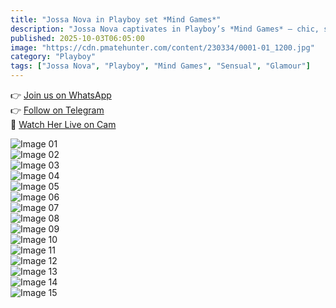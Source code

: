 ```yaml
---
title: "Jossa Nova in Playboy set *Mind Games*"
description: "Jossa Nova captivates in Playboy’s *Mind Games* — chic, sultry, and unforgettable."
published: 2025-10-03T06:05:00
image: "https://cdn.pmatehunter.com/content/230334/0001-01_1200.jpg"
category: "Playboy"
tags: ["Jossa Nova", "Playboy", "Mind Games", "Sensual", "Glamour"]
---
```


👉 [Join us on WhatsApp](https://redirecting-kappa.vercel.app/)  
👉 [Follow on Telegram](https://redirecting-kappa.vercel.app/)  
🔞 [Watch Her Live on Cam](https://redirecting-kappa.vercel.app/)  

![Image 01](https://cdn.pmatehunter.com/content/230334/0001-01_1200.jpg)  
![Image 02](https://cdn.pmatehunter.com/content/230334/0001-02_1200.jpg)  
![Image 03](https://cdn.pmatehunter.com/content/230334/0001-03_1200.jpg)  
![Image 04](https://cdn.pmatehunter.com/content/230334/0001-04_1200.jpg)  
![Image 05](https://cdn.pmatehunter.com/content/230334/0001-05_1200.jpg)  
![Image 06](https://cdn.pmatehunter.com/content/230334/0001-06_1200.jpg)  
![Image 07](https://cdn.pmatehunter.com/content/230334/0001-07_1200.jpg)  
![Image 08](https://cdn.pmatehunter.com/content/230334/0001-08_1200.jpg)  
![Image 09](https://cdn.pmatehunter.com/content/230334/0001-09_1200.jpg)  
![Image 10](https://cdn.pmatehunter.com/content/230334/0001-10_1200.jpg)  
![Image 11](https://cdn.pmatehunter.com/content/230334/0001-11_1200.jpg)  
![Image 12](https://cdn.pmatehunter.com/content/230334/0001-12_1200.jpg)  
![Image 13](https://cdn.pmatehunter.com/content/230334/0001-13_1200.jpg)  
![Image 14](https://cdn.pmatehunter.com/content/230334/0001-14_1200.jpg)  
![Image 15](https://cdn.pmatehunter.com/content/230334/0001-15_1200.jpg)